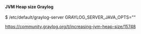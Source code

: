 #### JVM Heap size Graylog
$ /etc/default/graylog-server
GRAYLOG_SERVER_JAVA_OPTS=""

https://community.graylog.org/t/increasing-jvm-heap-size/15748
